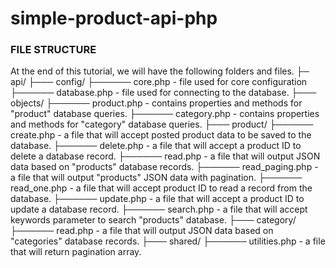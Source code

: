 # simple-product-api-php
### FILE STRUCTURE
At the end of this tutorial, we will have the following folders and files.
├─ api/
├─── config/
├────── core.php - file used for core configuration
├────── database.php - file used for connecting to the database.
├─── objects/
├────── product.php - contains properties and methods for "product" database queries.
├────── category.php - contains properties and methods for "category" database queries.
├─── product/
├────── create.php - a file that will accept posted product data to be saved to the database.
├────── delete.php - a file that will accept a product ID to delete a database record.
├────── read.php - a file that will output JSON data based on "products" database records.
├────── read_paging.php - a file that will output "products" JSON data with pagination.
├────── read_one.php - a file that will accept product ID to read a record from the database.
├────── update.php - a file that will accept a product ID to update a database record.
├────── search.php - a file that will accept keywords parameter to search "products" database.
├─── category/
├────── read.php - a file that will output JSON data based on "categories" database records.
├─── shared/
├────── utilities.php - a file that will return pagination array.
